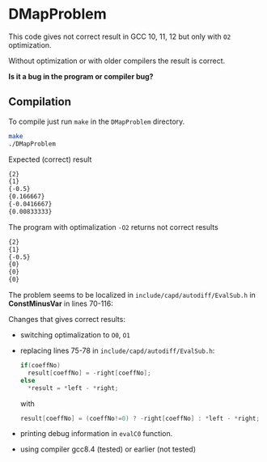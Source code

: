 # DMapProblem

This code gives not correct result in GCC 10, 11, 12 but only with `O2` optimization.

Without optimization or with older compilers the result is correct.

**Is it a bug in the program or compiler bug?**

## Compilation

To compile just run `make` in the `DMapProblem` directory.

```bash
make
./DMapProblem
```

Expected (correct) result

```bash
{2}
{1}
{-0.5}
{0.166667}
{-0.0416667}
{0.00833333}
```

The program with optimalization `-O2` returns not correct results 

```bash
{2}
{1}
{-0.5}
{0}
{0}
{0}
```
The problem seems to be localized in `include/capd/autodiff/EvalSub.h` in **ConstMinusVar** in lines 70-116:

Changes that gives correct results:
* switching optimalization to `O0`, `O1`
* replacing lines 75-78 in `include/capd/autodiff/EvalSub.h`:
  
  ```cpp
  if(coeffNo)
    result[coeffNo] = -right[coeffNo];
  else
    *result = *left - *right;
  ```
  with
  
  ```cpp
  result[coeffNo] = (coeffNo!=0) ? -right[coeffNo] : *left - *right;
  ```
  
* printing debug information in `evalC0` function.

* using compiler gcc8.4 (tested) or earlier (not tested)
